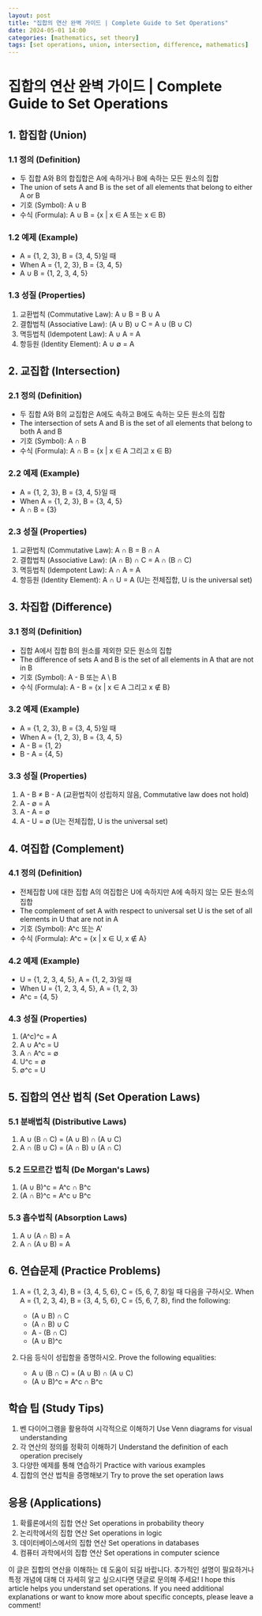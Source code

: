 ```yaml
---
layout: post
title: "집합의 연산 완벽 가이드 | Complete Guide to Set Operations"
date: 2024-05-01 14:00
categories: [mathematics, set theory]
tags: [set operations, union, intersection, difference, mathematics]
---
```


# 집합의 연산 완벽 가이드 | Complete Guide to Set Operations

## 1. 합집합 (Union)
### 1.1 정의 (Definition)
- 두 집합 A와 B의 합집합은 A에 속하거나 B에 속하는 모든 원소의 집합
- The union of sets A and B is the set of all elements that belong to either A or B
- 기호 (Symbol): A ∪ B
- 수식 (Formula): A ∪ B = {x | x ∈ A 또는 x ∈ B}

### 1.2 예제 (Example)
- A = {1, 2, 3}, B = {3, 4, 5}일 때
- When A = {1, 2, 3}, B = {3, 4, 5}
- A ∪ B = {1, 2, 3, 4, 5}

### 1.3 성질 (Properties)
1. 교환법칙 (Commutative Law): A ∪ B = B ∪ A
2. 결합법칙 (Associative Law): (A ∪ B) ∪ C = A ∪ (B ∪ C)
3. 멱등법칙 (Idempotent Law): A ∪ A = A
4. 항등원 (Identity Element): A ∪ ∅ = A

## 2. 교집합 (Intersection)
### 2.1 정의 (Definition)
- 두 집합 A와 B의 교집합은 A에도 속하고 B에도 속하는 모든 원소의 집합
- The intersection of sets A and B is the set of all elements that belong to both A and B
- 기호 (Symbol): A ∩ B
- 수식 (Formula): A ∩ B = {x | x ∈ A 그리고 x ∈ B}

### 2.2 예제 (Example)
- A = {1, 2, 3}, B = {3, 4, 5}일 때
- When A = {1, 2, 3}, B = {3, 4, 5}
- A ∩ B = {3}

### 2.3 성질 (Properties)
1. 교환법칙 (Commutative Law): A ∩ B = B ∩ A
2. 결합법칙 (Associative Law): (A ∩ B) ∩ C = A ∩ (B ∩ C)
3. 멱등법칙 (Idempotent Law): A ∩ A = A
4. 항등원 (Identity Element): A ∩ U = A (U는 전체집합, U is the universal set)

## 3. 차집합 (Difference)
### 3.1 정의 (Definition)
- 집합 A에서 집합 B의 원소를 제외한 모든 원소의 집합
- The difference of sets A and B is the set of all elements in A that are not in B
- 기호 (Symbol): A - B 또는 A \ B
- 수식 (Formula): A - B = {x | x ∈ A 그리고 x ∉ B}

### 3.2 예제 (Example)
- A = {1, 2, 3}, B = {3, 4, 5}일 때
- When A = {1, 2, 3}, B = {3, 4, 5}
- A - B = {1, 2}
- B - A = {4, 5}

### 3.3 성질 (Properties)
1. A - B ≠ B - A (교환법칙이 성립하지 않음, Commutative law does not hold)
2. A - ∅ = A
3. A - A = ∅
4. A - U = ∅ (U는 전체집합, U is the universal set)

## 4. 여집합 (Complement)
### 4.1 정의 (Definition)
- 전체집합 U에 대한 집합 A의 여집합은 U에 속하지만 A에 속하지 않는 모든 원소의 집합
- The complement of set A with respect to universal set U is the set of all elements in U that are not in A
- 기호 (Symbol): A^c 또는 A'
- 수식 (Formula): A^c = {x | x ∈ U, x ∉ A}

### 4.2 예제 (Example)
- U = {1, 2, 3, 4, 5}, A = {1, 2, 3}일 때
- When U = {1, 2, 3, 4, 5}, A = {1, 2, 3}
- A^c = {4, 5}

### 4.3 성질 (Properties)
1. (A^c)^c = A
2. A ∪ A^c = U
3. A ∩ A^c = ∅
4. U^c = ∅
5. ∅^c = U

## 5. 집합의 연산 법칙 (Set Operation Laws)
### 5.1 분배법칙 (Distributive Laws)
1. A ∪ (B ∩ C) = (A ∪ B) ∩ (A ∪ C)
2. A ∩ (B ∪ C) = (A ∩ B) ∪ (A ∩ C)

### 5.2 드모르간 법칙 (De Morgan's Laws)
1. (A ∪ B)^c = A^c ∩ B^c
2. (A ∩ B)^c = A^c ∪ B^c

### 5.3 흡수법칙 (Absorption Laws)
1. A ∪ (A ∩ B) = A
2. A ∩ (A ∪ B) = A

## 6. 연습문제 (Practice Problems)
1. A = {1, 2, 3, 4}, B = {3, 4, 5, 6}, C = {5, 6, 7, 8}일 때 다음을 구하시오.
   When A = {1, 2, 3, 4}, B = {3, 4, 5, 6}, C = {5, 6, 7, 8}, find the following:
   - (A ∪ B) ∩ C
   - (A ∩ B) ∪ C
   - A - (B ∩ C)
   - (A ∪ B)^c

2. 다음 등식이 성립함을 증명하시오.
   Prove the following equalities:
   - A ∪ (B ∩ C) = (A ∪ B) ∩ (A ∪ C)
   - (A ∪ B)^c = A^c ∩ B^c

## 학습 팁 (Study Tips)
1. 벤 다이어그램을 활용하여 시각적으로 이해하기
   Use Venn diagrams for visual understanding
2. 각 연산의 정의를 정확히 이해하기
   Understand the definition of each operation precisely
3. 다양한 예제를 통해 연습하기
   Practice with various examples
4. 집합의 연산 법칙을 증명해보기
   Try to prove the set operation laws

## 응용 (Applications)
1. 확률론에서의 집합 연산
   Set operations in probability theory
2. 논리학에서의 집합 연산
   Set operations in logic
3. 데이터베이스에서의 집합 연산
   Set operations in databases
4. 컴퓨터 과학에서의 집합 연산
   Set operations in computer science

이 글은 집합의 연산을 이해하는 데 도움이 되길 바랍니다. 추가적인 설명이 필요하거나 특정 개념에 대해 더 자세히 알고 싶으시다면 댓글로 문의해 주세요!
I hope this article helps you understand set operations. If you need additional explanations or want to know more about specific concepts, please leave a comment! 